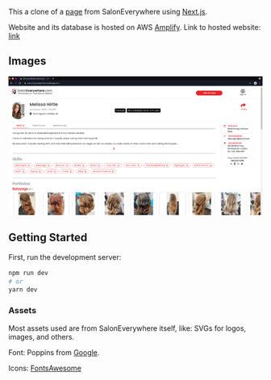 This a clone of a [page](https://saloneverywhere.com/people/melissa-hirtle-794768) from SalonEverywhere using [Next.js](https://nextjs.org/).

Website and its database is hosted on AWS [Amplify](https://aws.amazon.com/amplify/). Link to hosted website: [link](https://main.d1gc0vddp5s3i5.amplifyapp.com/)

## Images

![Preview](./preview.png)

## Getting Started

First, run the development server:

```bash
npm run dev
# or
yarn dev
```

### Assets

Most assets used are from SalonEverywhere itself, like: SVGs for logos, images, and others.

Font: Poppins from [Google](https://fonts.google.com/).

Icons: [FontsAwesome](https://fontawesome.com/icons)
